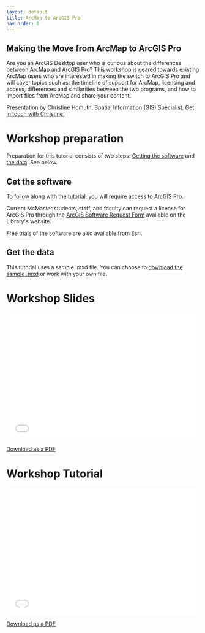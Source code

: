 ```yaml
---
layout: default
title: ArcMap to ArcGIS Pro
nav_order: 8
---
```


## Making the Move from ArcMap to ArcGIS Pro

<!--<img src="assets/img/Python.png" alt="Workshop Title Slide" width="720">-->

Are you an ArcGIS Desktop user who is curious about the differences between ArcMap and ArcGIS Pro? This workshop is geared towards existing ArcMap users who are interested in making the switch to ArcGIS Pro and will cover topics such as: the timeline of support for ArcMap, licensing and access, differences and similarities between the two programs, and how to import files from ArcMap and share your content. 

Presentation by Christine Homuth, Spatial Information (GIS) Specialist.
[Get in touch with Christine.](https://library.mcmaster.ca/homuth-christine)

# Workshop preparation 

Preparation for this tutorial consists of two steps: [Getting the software](#get-the-software) and [the data](#get-the-data). See below. 

## Get the software
To follow along with the tutorial, you will require access to ArcGIS Pro.

Current McMaster students, staff, and faculty can request a license for ArcGIS Pro through the [ArcGIS Software Request Form](https://library.mcmaster.ca/services/gis) available on the Library's website.

[Free trials](https://www.esri.com/en-us/arcgis/products/arcgis-pro/trial) of the software are also available from Esri.

## Get the data
This tutorial uses a sample .mxd file. You can choose to [download the sample .mxd](https://github.com/scds/dash-webinars/blob/main/assets/docs/ArcMap_to_ArcGISPro_MXD.zip) or work with your own file. 

# Workshop Slides

<div style="position:relative;padding-top:66.25%;">
<iframe src="//docs.google.com/viewer?url=https://github.com/scds/dash-webinars/raw/main/assets/docs/ArcMap-to-ArcGISPro-Slides.pdf?dl=0&hl=en_US&embedded=true" class="gde-frame" style="position:absolute;top:0;left:0;width:100%;height:100%;border:none;" scrolling="no"></iframe>
</div>

[Download as a PDF](https://github.com/scds/dash-webinars/blob/main/assets/docs/ArcMap-to-ArcGISPro-Slides.pdf)
<br>

# Workshop Tutorial

<div style="position:relative;padding-top:66.25%;">
<iframe src="//docs.google.com/viewer?url=https://github.com/scds/dash-webinars/raw/main/assets/docs/ArcMap-to-ArcGISPro-Tutorial.pdf?dl=0&hl=en_US&embedded=true" class="gde-frame" style="position:absolute;top:0;left:0;width:100%;height:100%;border:none;" scrolling="no"></iframe>
</div>

[Download as a PDF](https://github.com/scds/dash-webinars/blob/main/assets/docs/ArcMap-to-ArcGISPro-Tutorial.pdf)
<br>
